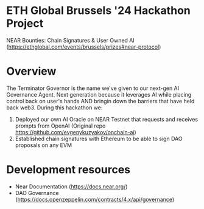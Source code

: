 # ETH Global Brussels '24 Hackathon Project

NEAR Bounties: Chain Signatures & User Owned AI (https://ethglobal.com/events/brussels/prizes#near-protocol)

# Overview
The Terminator Governor is the name we've given to our next-gen AI Governance Agent. Next generation because it leverages AI while placing control back on user's hands AND bringin down the barriers that have held back web3. During this hackathon we:
1. Deployed our own AI Oracle on NEAR Testnet that requests and receives prompts from OpenAI (Original repo https://github.com/evgenykuzyakov/onchain-ai)
2. Established chain signatures with Ethereum to be able to sign DAO proposals on any EVM

 # Development resources
- Near Documentation (https://docs.near.org/)
- DAO Governance (https://docs.openzeppelin.com/contracts/4.x/api/governance)
